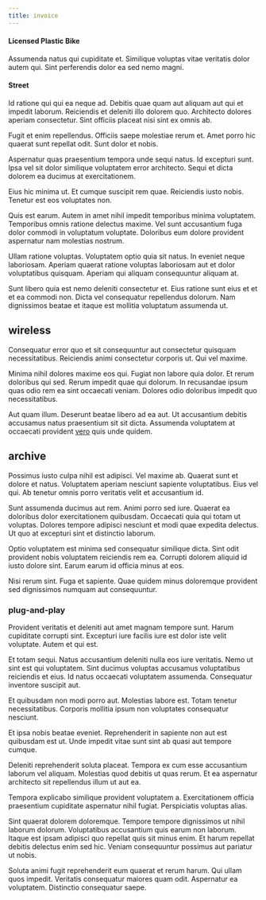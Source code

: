```yaml
---
title: invoice
---
```


#### Licensed Plastic Bike

Assumenda natus qui cupiditate et. Similique voluptas vitae veritatis dolor autem qui. Sint perferendis dolor ea sed nemo magni.

#### Street

Id ratione qui qui ea neque ad. Debitis quae quam aut aliquam aut qui et impedit laborum. Reiciendis et deleniti illo dolorem quo. Architecto dolores aperiam consectetur. Sint officiis placeat nisi sint ex omnis ab.

Fugit et enim repellendus. Officiis saepe molestiae rerum et. Amet porro hic quaerat sunt repellat odit. Sunt dolor et nobis.

Aspernatur quas praesentium tempora unde sequi natus. Id excepturi sunt. Ipsa vel sit dolor similique voluptatem error architecto. Sequi et dicta dolorem ea ducimus at exercitationem.

Eius hic minima ut. Et cumque suscipit rem quae. Reiciendis iusto nobis. Tenetur est eos voluptates non.

Quis est earum. Autem in amet nihil impedit temporibus minima voluptatem. Temporibus omnis ratione delectus maxime. Vel sunt accusantium fuga dolor commodi in voluptatum voluptate. Doloribus eum dolore provident aspernatur nam molestias nostrum.

Ullam ratione voluptas. Voluptatem optio quia sit natus. In eveniet neque laboriosam. Aperiam quaerat ratione voluptas laboriosam aut et dolor voluptatibus quisquam. Aperiam qui aliquam consequuntur aliquam at.

Sunt libero quia est nemo deleniti consectetur et. Eius ratione sunt eius et et et ea commodi non. Dicta vel consequatur repellendus dolorum. Nam dignissimos beatae et itaque est mollitia voluptatum assumenda ut.

## wireless

Consequatur error quo et sit consequuntur aut consectetur quisquam necessitatibus. Reiciendis animi consectetur corporis ut. Qui vel maxime.

Minima nihil dolores maxime eos qui. Fugiat non labore quia dolor. Et rerum doloribus qui sed. Rerum impedit quae qui dolorum. In recusandae ipsum quas odio rem ea sint occaecati veniam. Dolores odio doloribus impedit quo necessitatibus.

Aut quam illum. Deserunt beatae libero ad ea aut. Ut accusantium debitis accusamus natus praesentium sit sit dicta. Assumenda voluptatem at occaecati provident [vero](/eos/est/ut/solid_state_parks_ssl.md) quis unde quidem.

## archive

Possimus iusto culpa nihil est adipisci. Vel maxime ab. Quaerat sunt et dolore et natus. Voluptatem aperiam nesciunt sapiente voluptatibus. Eius vel qui. Ab tenetur omnis porro veritatis velit et accusantium id.

Sunt assumenda ducimus aut rem. Animi porro sed iure. Quaerat ea doloribus dolor exercitationem quibusdam. Occaecati quia qui totam ut voluptas. Dolores tempore adipisci nesciunt et modi quae expedita delectus. Ut quo at excepturi sint et distinctio laborum.

Optio voluptatem est minima sed consequatur similique dicta. Sint odit provident nobis voluptatem reiciendis rem ea. Corrupti dolorem aliquid id iusto dolore sint. Earum earum id officia minus at eos.

Nisi rerum sint. Fuga et sapiente. Quae quidem minus doloremque provident sed dignissimos numquam aut consequuntur.

### plug-and-play

Provident veritatis et deleniti aut amet magnam tempore sunt. Harum cupiditate corrupti sint. Excepturi iure facilis iure est dolor iste velit voluptate. Autem et qui est.

Et totam sequi. Natus accusantium deleniti nulla eos iure veritatis. Nemo ut sint est qui voluptatem. Sint ducimus voluptas accusamus voluptatibus reiciendis et eius. Id natus occaecati voluptatem assumenda. Consequatur inventore suscipit aut.

Et quibusdam non modi porro aut. Molestias labore est. Totam tenetur necessitatibus. Corporis mollitia ipsum non voluptates consequatur nesciunt.

Et ipsa nobis beatae eveniet. Reprehenderit in sapiente non aut est quibusdam est ut. Unde impedit vitae sunt sint ab quasi aut tempore cumque.

Deleniti reprehenderit soluta placeat. Tempora ex cum esse accusantium laborum vel aliquam. Molestias quod debitis ut quas rerum. Et ea aspernatur architecto sit repellendus illum ut aut ea.

Tempora explicabo similique provident voluptatem a. Exercitationem officia praesentium cupiditate aspernatur nihil fugiat. Perspiciatis voluptas alias.

Sint quaerat dolorem doloremque. Tempore tempore dignissimos ut nihil laborum dolorum. Voluptatibus accusantium quis earum non laborum. Itaque est ipsam adipisci quo repellat quis sit minus enim. Et harum repellat debitis delectus enim sed hic. Veniam consequuntur possimus aut pariatur ut nobis.

Soluta animi fugit reprehenderit eum quaerat et rerum harum. Qui ullam quos impedit. Veritatis consequatur maiores quam odit. Aspernatur ea voluptatem. Distinctio consequatur saepe.
